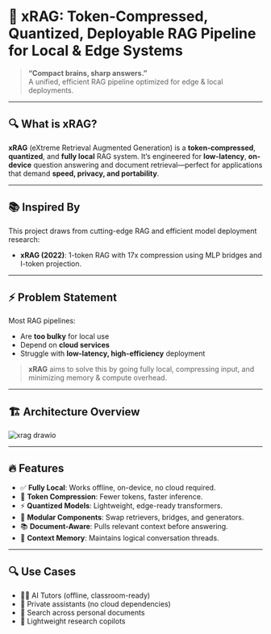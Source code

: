 # 🧠 xRAG: Token-Compressed, Quantized, Deployable RAG Pipeline for Local & Edge Systems

> **“Compact brains, sharp answers.”**  
> A unified, efficient RAG pipeline optimized for edge & local deployments.

---

## 🔍 What is xRAG?

**xRAG** (eXtreme Retrieval Augmented Generation) is a **token-compressed**, **quantized**, and **fully local** RAG system. It’s engineered for **low-latency**, **on-device** question answering and document retrieval—perfect for applications that demand **speed, privacy, and portability**.

---

## 📚 Inspired By 

This project draws from cutting-edge RAG and efficient model deployment research:

- **xRAG (2022)**: 1-token RAG with 17x compression using MLP bridges and I-token projection.


---

## ⚡️ Problem Statement

Most RAG pipelines:
- Are **too bulky** for local use
- Depend on **cloud services**
- Struggle with **low-latency, high-efficiency** deployment

> **xRAG** aims to solve this by going fully local, compressing input, and minimizing memory & compute overhead.

---

## 🏗️ Architecture Overview


![xrag drawio](https://github.com/user-attachments/assets/34093318-93e2-4b73-9b4f-4c74fa321c3d)



---

## 🔥 Features

- ✅ **Fully Local**: Works offline, on-device, no cloud required.
- 🔻 **Token Compression**: Fewer tokens, faster inference.
- ⚡ **Quantized Models**: Lightweight, edge-ready transformers.
- 🧩 **Modular Components**: Swap retrievers, bridges, and generators.
- 📚 **Document-Aware**: Pulls relevant context before answering.
- 🧠 **Context Memory**: Maintains logical conversation threads.

---


## 🔍 Use Cases

- 🧑‍🏫 AI Tutors (offline, classroom-ready)
- 🔐 Private assistants (no cloud dependencies)
- 🧭 Search across personal documents
- 🧠 Lightweight research copilots



